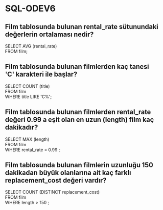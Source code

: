 # SQL-ODEV6

## Film tablosunda bulunan rental_rate sütunundaki değerlerin ortalaması nedir?

SELECT AVG (rental_rate) <br>
FROM film;

## Film tablosunda bulunan filmlerden kaç tanesi 'C' karakteri ile başlar?

SELECT COUNT (title) <br>
FROM film <br>
WHERE title LIKE 'C%';

## Film tablosunda bulunan filmlerden rental_rate değeri 0.99 a eşit olan en uzun (length) film kaç dakikadır?

SELECT MAX (length) <br>
FROM film <br>
WHERE rental_rate = 0.99 ;

## Film tablosunda bulunan filmlerin uzunluğu 150 dakikadan büyük olanlarına ait kaç farklı replacement_cost değeri vardır?

SELECT COUNT (DISTINCT replacement_cost) <br>
FROM film <br>
WHERE length > 150 ;
